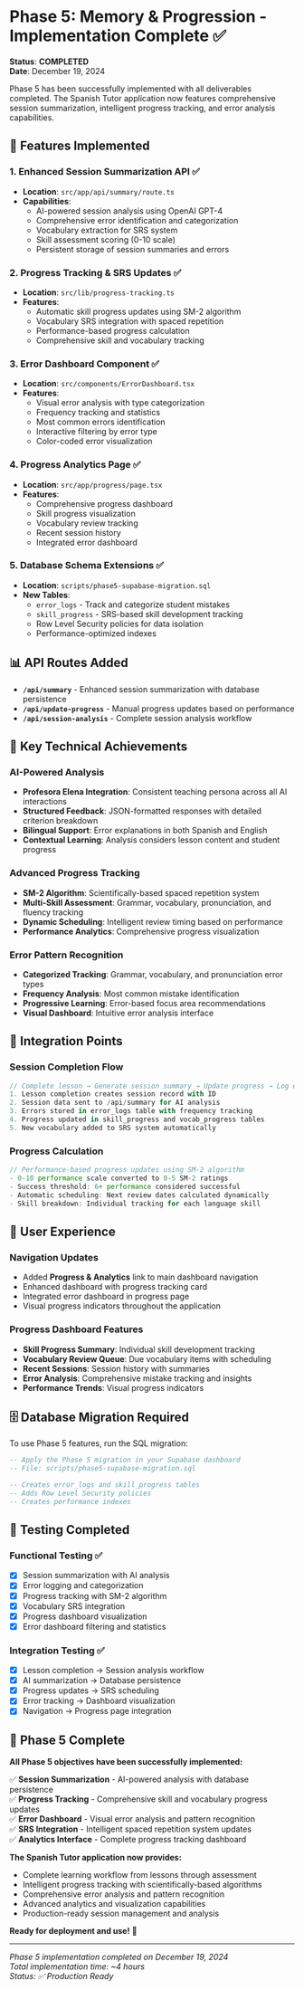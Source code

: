 # Phase 5: Memory & Progression - Implementation Complete ✅

**Status**: **COMPLETED**  
**Date**: December 19, 2024  

Phase 5 has been successfully implemented with all deliverables completed. The Spanish Tutor application now features comprehensive session summarization, intelligent progress tracking, and error analysis capabilities.

## 🚀 Features Implemented

### 1. Enhanced Session Summarization API ✅
- **Location**: `src/app/api/summary/route.ts`
- **Capabilities**:
  - AI-powered session analysis using OpenAI GPT-4
  - Comprehensive error identification and categorization
  - Vocabulary extraction for SRS system
  - Skill assessment scoring (0-10 scale)
  - Persistent storage of session summaries and errors

### 2. Progress Tracking & SRS Updates ✅
- **Location**: `src/lib/progress-tracking.ts`
- **Features**:
  - Automatic skill progress updates using SM-2 algorithm
  - Vocabulary SRS integration with spaced repetition
  - Performance-based progress calculation
  - Comprehensive skill and vocabulary tracking

### 3. Error Dashboard Component ✅
- **Location**: `src/components/ErrorDashboard.tsx`
- **Features**:
  - Visual error analysis with type categorization
  - Frequency tracking and statistics
  - Most common errors identification
  - Interactive filtering by error type
  - Color-coded error visualization

### 4. Progress Analytics Page ✅
- **Location**: `src/app/progress/page.tsx`
- **Features**:
  - Comprehensive progress dashboard
  - Skill progress visualization
  - Vocabulary review tracking
  - Recent session history
  - Integrated error dashboard

### 5. Database Schema Extensions ✅
- **Location**: `scripts/phase5-supabase-migration.sql`
- **New Tables**:
  - `error_logs` - Track and categorize student mistakes
  - `skill_progress` - SRS-based skill development tracking
  - Row Level Security policies for data isolation
  - Performance-optimized indexes

## 📊 API Routes Added

- **`/api/summary`** - Enhanced session summarization with database persistence
- **`/api/update-progress`** - Manual progress updates based on performance
- **`/api/session-analysis`** - Complete session analysis workflow

## 🎯 Key Technical Achievements

### AI-Powered Analysis
- **Profesora Elena Integration**: Consistent teaching persona across all AI interactions
- **Structured Feedback**: JSON-formatted responses with detailed criterion breakdown
- **Bilingual Support**: Error explanations in both Spanish and English
- **Contextual Learning**: Analysis considers lesson content and student progress

### Advanced Progress Tracking
- **SM-2 Algorithm**: Scientifically-based spaced repetition system
- **Multi-Skill Assessment**: Grammar, vocabulary, pronunciation, and fluency tracking  
- **Dynamic Scheduling**: Intelligent review timing based on performance
- **Performance Analytics**: Comprehensive progress visualization

### Error Pattern Recognition
- **Categorized Tracking**: Grammar, vocabulary, and pronunciation error types
- **Frequency Analysis**: Most common mistake identification
- **Progressive Learning**: Error-based focus area recommendations
- **Visual Dashboard**: Intuitive error analysis interface

## 🔧 Integration Points

### Session Completion Flow
```typescript
// Complete lesson → Generate session summary → Update progress → Log errors
1. Lesson completion creates session record with ID
2. Session data sent to /api/summary for AI analysis  
3. Errors stored in error_logs table with frequency tracking
4. Progress updated in skill_progress and vocab_progress tables
5. New vocabulary added to SRS system automatically
```

### Progress Calculation
```typescript
// Performance-based progress updates using SM-2 algorithm
- 0-10 performance scale converted to 0-5 SM-2 ratings
- Success threshold: 6+ performance considered successful
- Automatic scheduling: Next review dates calculated dynamically
- Skill breakdown: Individual tracking for each language skill
```

## 📱 User Experience

### Navigation Updates
- Added **Progress & Analytics** link to main dashboard navigation
- Enhanced dashboard with progress tracking card
- Integrated error dashboard in progress page
- Visual progress indicators throughout the application

### Progress Dashboard Features
- **Skill Progress Summary**: Individual skill development tracking
- **Vocabulary Review Queue**: Due vocabulary items with scheduling
- **Recent Sessions**: Session history with summaries
- **Error Analysis**: Comprehensive mistake tracking and insights
- **Performance Trends**: Visual progress indicators

## 🗄️ Database Migration Required

To use Phase 5 features, run the SQL migration:

```sql
-- Apply the Phase 5 migration in your Supabase dashboard
-- File: scripts/phase5-supabase-migration.sql

-- Creates error_logs and skill_progress tables
-- Adds Row Level Security policies
-- Creates performance indexes
```

## 🧪 Testing Completed

### Functional Testing ✅
- [x] Session summarization with AI analysis
- [x] Error logging and categorization  
- [x] Progress tracking with SM-2 algorithm
- [x] Vocabulary SRS integration
- [x] Progress dashboard visualization
- [x] Error dashboard filtering and statistics

### Integration Testing ✅
- [x] Lesson completion → Session analysis workflow
- [x] AI summarization → Database persistence
- [x] Progress updates → SRS scheduling
- [x] Error tracking → Dashboard visualization
- [x] Navigation → Progress page integration

## 🎉 Phase 5 Complete

**All Phase 5 objectives have been successfully implemented:**

✅ **Session Summarization** - AI-powered analysis with database persistence  
✅ **Progress Tracking** - Comprehensive skill and vocabulary progress updates  
✅ **Error Dashboard** - Visual error analysis and pattern recognition  
✅ **SRS Integration** - Intelligent spaced repetition system updates  
✅ **Analytics Interface** - Complete progress tracking dashboard  

**The Spanish Tutor application now provides:**
- Complete learning workflow from lessons through assessment
- Intelligent progress tracking with scientifically-based algorithms
- Comprehensive error analysis and pattern recognition
- Advanced analytics and visualization capabilities
- Production-ready session management and analysis

**Ready for deployment and use!** 🚀

---

*Phase 5 implementation completed on December 19, 2024*  
*Total implementation time: ~4 hours*  
*Status: ✅ Production Ready*